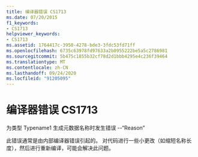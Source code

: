 ```yaml
---
title: 编译器错误 CS1713
ms.date: 07/20/2015
f1_keywords:
- CS1713
helpviewer_keywords:
- CS1713
ms.assetid: 1764417c-3950-4278-bde3-3fdc53fd71ff
ms.openlocfilehash: 6735c63978fd97633a2b0955222be5a5c2786981
ms.sourcegitcommit: 5b475c1855b32cf78d2d1bbb4295e4c236f39464
ms.translationtype: MT
ms.contentlocale: zh-CN
ms.lasthandoff: 09/24/2020
ms.locfileid: "91205095"
---
```

# <a name="compiler-error-cs1713"></a>编译器错误 CS1713

为类型 Typename1 生成元数据名称时发生错误 --“Reason”  
  
 此错误通常是由内部编译器错误引起的。 对代码进行一些小更改（如缩短名称长度），然后进行重新编译，可能会解决此问题。
